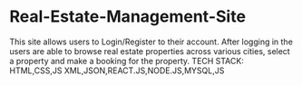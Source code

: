 # Real-Estate-Management-Site
This site allows users to Login/Register to their account. After logging in the users are able to browse real estate properties across various cities, select a property and make a booking for the property. TECH STACK: HTML,CSS,JS XML,JSON,REACT.JS,NODE.JS,MYSQL,JS
